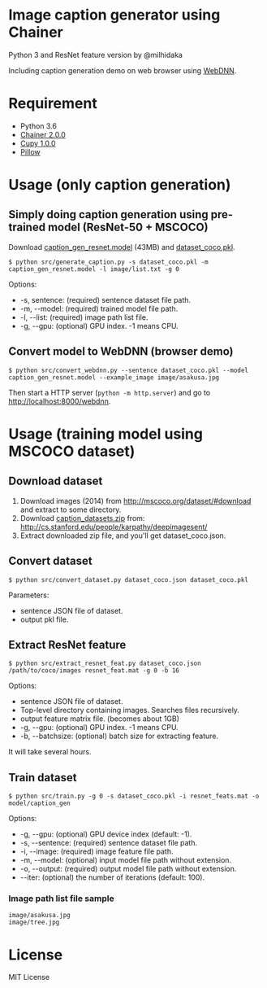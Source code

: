 # Image caption generator using Chainer

Python 3 and ResNet feature version by @milhidaka

Including caption generation demo on web browser using [WebDNN](https://github.com/mil-tokyo/webdnn).

# Requirement

* Python 3.6
* [Chainer 2.0.0](http://chainer.org/)
* [Cupy 1.0.0](http://docs.cupy.chainer.org/en/stable/)
* [Pillow](https://pypi.python.org/pypi/Pillow/)

# Usage (only caption generation)

## Simply doing caption generation using pre-trained model (ResNet-50 + MSCOCO)
Download [caption_gen_resnet.model](https://drive.google.com/file/d/0BxKvBdxU_LchXzJqRTZBMU5SUVE/view?usp=sharing) (43MB) and [dataset_coco.pkl](https://drive.google.com/file/d/0BxKvBdxU_LchNmhmVHBRZ1laUkk/view?usp=sharing).

```
$ python src/generate_caption.py -s dataset_coco.pkl -m caption_gen_resnet.model -l image/list.txt -g 0
```

Options:
* -s, sentence: (required) sentence dataset file path.
* -m, --model: (required) trained model file path.
* -l, --list: (required) image path list file.
* -g, --gpu: (optional) GPU index. -1 means CPU.

## Convert model to WebDNN (browser demo)

```
$ python src/convert_webdnn.py --sentence dataset_coco.pkl --model caption_gen_resnet.model --example_image image/asakusa.jpg
```

Then start a HTTP server (`python -m http.server`) and go to [http://localhost:8000/webdnn](http://localhost:8000/webdnn).

# Usage (training model using MSCOCO dataset)

## Download dataset

1. Download images (2014) from http://mscoco.org/dataset/#download and extract to some directory.
1. Download [caption_datasets.zip](http://cs.stanford.edu/people/karpathy/deepimagesent/caption_datasets.zip) from:
http://cs.stanford.edu/people/karpathy/deepimagesent/
1. Extract downloaded zip file, and you'll get dataset_coco.json.

## Convert dataset

```
$ python src/convert_dataset.py dataset_coco.json dataset_coco.pkl
```

Parameters:
* sentence JSON file of dataset.
* output pkl file.

## Extract ResNet feature

```
$ python src/extract_resnet_feat.py dataset_coco.json /path/to/coco/images resnet_feat.mat -g 0 -b 16
```

Options:
* sentence JSON file of dataset.
* Top-level directory containing images. Searches files recursively.
* output feature matrix file. (becomes about 1GB)
* -g, --gpu: (optional) GPU index. -1 means CPU.
* -b, --batchsize: (optional) batch size for extracting feature.

It will take several hours.

## Train dataset

```
$ python src/train.py -g 0 -s dataset_coco.pkl -i resnet_feats.mat -o model/caption_gen
```

Options:
* -g, --gpu: (optional) GPU device index (default: -1).
* -s, --sentence: (required) sentence dataset file path.
* -i, --image: (required) image feature file path.
* -m, --model: (optional) input model file path without extension.
* -o, --output: (required) output model file path without extension.
* --iter: (optional) the number of iterations (default: 100).

### Image path list file sample

```
image/asakusa.jpg
image/tree.jpg
```

# License

MIT License
